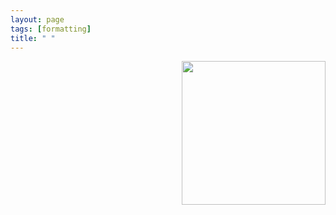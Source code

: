 ```yaml
---
layout: page
tags: [formatting]
title: " "
---
```



<a href="url"><img src="http://gtendas.github.io/assets/picture.jpg" align="right" width="230" ></a>


